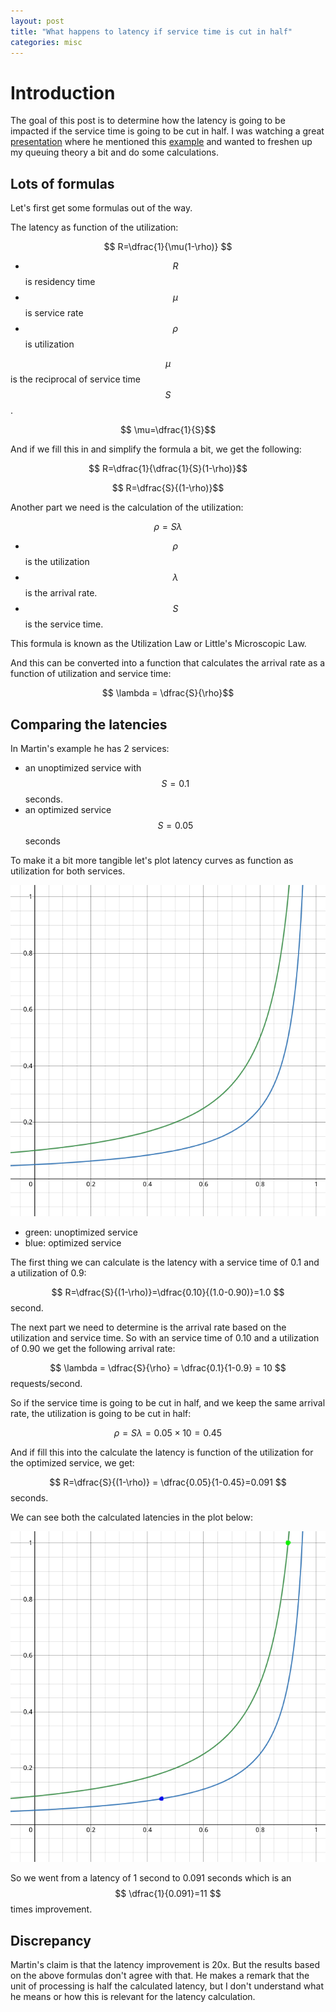 ```yaml
---
layout: post
title: "What happens to latency if service time is cut in half"
categories: misc
---
```


# Introduction

The goal of this post is to determine how the latency is going to be impacted 
if the service time is going to be cut in half. I was watching a great [presentation](https://youtu.be/03GsLxVdVzU) 
where he mentioned this [example](https://youtu.be/03GsLxVdVzU?t=341) and wanted 
to freshen up my queuing theory a bit and do some calculations.

## Lots of formulas

Let's first get some formulas out of the way.

The latency as function of the utilization:

$$ R=\dfrac{1}{\mu(1-\rho)} $$

- $$ R $$ is residency time
- $$ \mu $$ is service rate
- $$ \rho $$ is utilization

$$ \mu $$ is the reciprocal of service time $$ S $$.

$$ \mu=\dfrac{1}{S}$$

And if we fill this in and simplify the formula a bit, we get the following:

$$ R=\dfrac{1}{\dfrac{1}{S}(1-\rho)}$$

$$ R=\dfrac{S}{(1-\rho)}$$

Another part we need is the calculation of the utilization: 

$$ \rho = S \lambda $$

- $$ \rho $$ is the utilization
- $$ \lambda $$ is the arrival rate.
- $$ S $$ is the service time.

This formula is known as the Utilization Law or Little's Microscopic Law.

And this can be converted into a function that calculates the arrival rate as a function of utilization and service time:

$$ \lambda = \dfrac{S}{\rho}$$

## Comparing the latencies

In Martin's example he has 2 services: 
 - an unoptimized service with $$ S=0.1 $$ seconds.
 - an optimized service  $$ S=0.05 $$ seconds

To make it a bit more tangible let's plot latency curves as function as utilization for both services.

![utilization plot](/assets/utilization_plot.png)

- green: unoptimized service
- blue: optimized service

The first thing we can calculate is the latency with a service time of 0.1 and a utilization of 0.9:

$$ R=\dfrac{S}{(1-\rho)}=\dfrac{0.10}{(1.0-0.90)}=1.0 $$ second.

The next part we need to determine is the arrival rate based on the utilization and service time. So with an service time of 0.10 and a utilization of 0.90 we get the following arrival rate:

$$ \lambda = \dfrac{S}{\rho} = \dfrac{0.1}{1-0.9} = 10 $$ requests/second.

So if the service time is going to be cut in half, and we keep the same arrival rate, the utilization is going to be cut in half:

$$ \rho = S \lambda = 0.05 \times 10 = 0.45 $$

And if fill this into the calculate the latency is function of the utilization for the optimized service, we get:

$$ R=\dfrac{S}{(1-\rho)} = \dfrac{0.05}{1-0.45}=0.091 $$ seconds.

We can see both the calculated latencies in the plot below:

![utilization plot](/assets/utilization_plot_dots.png)

So we went from a latency of 1 second to 0.091 seconds which is an $$ \dfrac{1}{0.091}=11 $$ times improvement.

## Discrepancy

Martin's claim is that the latency improvement is 20x. But the results based on the above formulas don't agree with that. He makes a remark that the unit of processing is half the calculated latency, but I don't understand what he means or how this is relevant for the latency calculation. 
